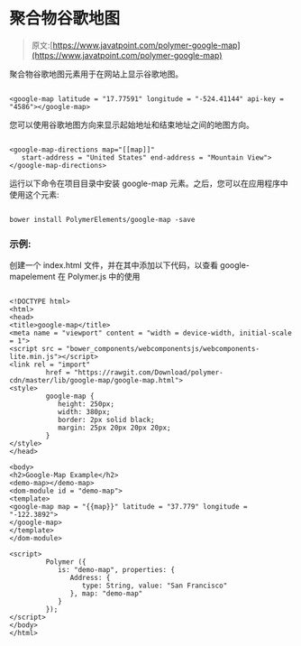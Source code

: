 # 聚合物谷歌地图

> 原文:[https://www.javatpoint.com/polymer-google-map](https://www.javatpoint.com/polymer-google-map)

聚合物谷歌地图元素用于在网站上显示谷歌地图。

```

<google-map latitude = "17.77591" longitude = "-524.41144" api-key = "4586"></google-map>

```

您可以使用谷歌地图方向来显示起始地址和结束地址之间的地图方向。

```

<google-map-directions map="[[map]]"
   start-address = "United States" end-address = "Mountain View">
</google-map-directions>

```

运行以下命令在项目目录中安装 google-map 元素。之后，您可以在应用程序中使用这个元素:

```

bower install PolymerElements/google-map -save

```

### 示例:

创建一个 index.html 文件，并在其中添加以下代码，以查看 google-mapelement 在 Polymer.js 中的使用

```

<!DOCTYPE html>
<html>
<head>
<title>google-map</title>
<meta name = "viewport" content = "width = device-width, initial-scale = 1">
<script src = "bower_components/webcomponentsjs/webcomponents-lite.min.js"></script>
<link rel = "import"
         href = "https://rawgit.com/Download/polymer-cdn/master/lib/google-map/google-map.html">
<style>
         google-map {
            height: 250px;
            width: 380px;
            border: 2px solid black;
            margin: 25px 20px 20px 20px;
         }
</style>
</head>

<body>
<h2>Google-Map Example</h2>
<demo-map></demo-map>
<dom-module id = "demo-map">
<template>
<google-map map = "{{map}}" latitude = "37.779" longitude = "-122.3892">
</google-map>
</template>
</dom-module>

<script>
         Polymer ({
            is: "demo-map", properties: {
               Address: {
                  type: String, value: "San Francisco"
               }, map: "demo-map"
            }
         });
</script>
</body>
</html>

```